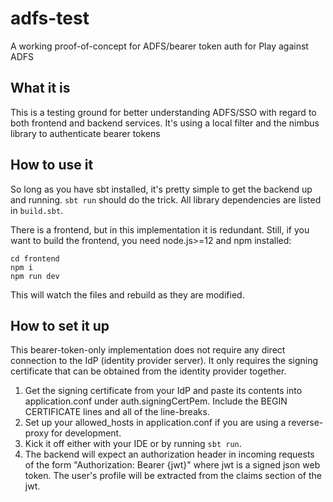 # adfs-test

A working proof-of-concept for ADFS/bearer token auth for Play against ADFS

## What it is

This is a testing ground for better understanding ADFS/SSO with regard to both frontend and backend services.
It's using a local filter and the nimbus library to authenticate bearer tokens

## How to use it

So long as you have sbt installed, it's pretty simple to get the backend up and running. `sbt run` should do the trick.
All library dependencies are listed in `build.sbt`.

There is a frontend, but in this implementation it is redundant.  Still, if you want to build the frontend, 
you need node.js>=12 and npm installed:
```$bash
cd frontend
npm i
npm run dev

```

This will watch the files and rebuild as they are modified.

## How to set it up

This bearer-token-only implementation does not require any direct connection to the IdP (identity provider server).
It only requires the signing certificate that can be obtained from the identity provider together.

1. Get the signing certificate from your IdP and paste its contents into application.conf under auth.signingCertPem.
Include the BEGIN CERTIFICATE lines and all of the line-breaks.
2. Set up your allowed_hosts in application.conf if you are using a reverse-proxy for development.
3. Kick it off either with your IDE or by running `sbt run`.
4. The backend will expect an authorization header in incoming requests of the form "Authorization: Bearer {jwt}" where
jwt is a signed json web token.  The user's profile will be extracted from the claims section of the jwt.

